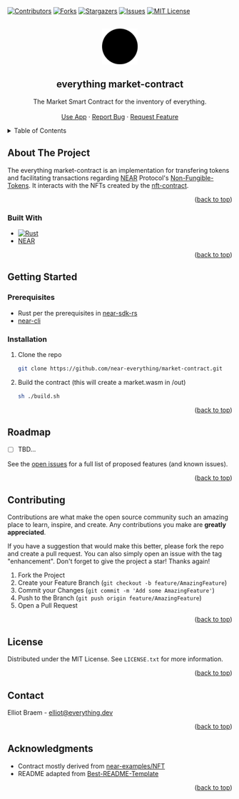 <div id="top"></div>

<!-- PROJECT SHIELDS -->

[![Contributors][contributors-shield]][contributors-url]
[![Forks][forks-shield]][forks-url]
[![Stargazers][stars-shield]][stars-url]
[![Issues][issues-shield]][issues-url]
[![MIT License][license-shield]][license-url]

<!-- PROJECT LOGO -->
<br />
<div align="center">
  <a href="https://github.com/near-everything/market-contract">
    <img src="docs/everything.png" alt="Logo" width="80" height="80">
  </a>

<h2 align="center">everything market-contract</h3>

  <p align="center">
    The Market Smart Contract for the inventory of everything.
    <br />
    <!-- <a href="https://documentation.everything.dev"><strong>Explore the docs »</strong></a> -->
    <!-- <br /> -->
    <br />
    <a href="https://everything.dev">Use App</a>
    ·
    <a href="https://github.com/near-everything/market-contract/issues">Report Bug</a>
    ·
    <a href="https://github.com/near-everything/market-contract/issues">Request Feature</a>
  </p>
</div>

<!-- TABLE OF CONTENTS -->
<details>
  <summary>Table of Contents</summary>
  <ol>
    <li>
      <a href="#about-the-project">About The Project</a>
    </li>
    <li>
      <a href="#getting-started">Getting Started</a>
      <ul>
        <li><a href="#prerequisites">Prerequisites</a></li>
        <li><a href="#installation">Installation</a></li>
      </ul>
    </li>
    <li><a href="#usage">Usage</a></li>
    <li><a href="#roadmap">Roadmap</a></li>
    <li><a href="#contributing">Contributing</a></li>
    <li><a href="#license">License</a></li>
    <li><a href="#contact">Contact</a></li>
    <li><a href="#acknowledgments">Acknowledgments</a></li>
  </ol>
</details>

<!-- ABOUT THE PROJECT -->

## About The Project

<!-- [![Product Name Screen Shot][product-screenshot]](https://example.com) -->

The everything market-contract is an implementation for transfering tokens and facilitating transactions regarding [NEAR](https://nomicon.io) Protocol's [Non-Fungible-Tokens](https://nomicon.io/Standards/NonFungibleToken/). It interacts with the NFTs created by the [nft-contract](https://github.com/near-everything/nft-contract).
<p align="right">(<a href="#top">back to top</a>)</p>

### Built With

- [![Rust][rust]][rust-url]
- [NEAR][near-url]

<p align="right">(<a href="#top">back to top</a>)</p>

<!-- GETTING STARTED -->

## Getting Started

### Prerequisites

- Rust per the prerequisites in [near-sdk-rs](https://github.com/near/near-sdk-rs)
- [near-cli](https://github.com/near/near-cli)

### Installation

1. Clone the repo
   ```sh
   git clone https://github.com/near-everything/market-contract.git
   ```
2. Build the contract (this will create a market.wasm in /out)
   ```sh
   sh ./build.sh
   ```
   

<p align="right">(<a href="#top">back to top</a>)</p>

<!-- ROADMAP -->

## Roadmap

- [ ] TBD...

See the [open issues](https://github.com/near-everything/market-contract/issues) for a full list of proposed features (and known issues).

<p align="right">(<a href="#top">back to top</a>)</p>

<!-- CONTRIBUTING -->

## Contributing

Contributions are what make the open source community such an amazing place to learn, inspire, and create. Any contributions you make are **greatly appreciated**.

If you have a suggestion that would make this better, please fork the repo and create a pull request. You can also simply open an issue with the tag "enhancement".
Don't forget to give the project a star! Thanks again!

1. Fork the Project
2. Create your Feature Branch (`git checkout -b feature/AmazingFeature`)
3. Commit your Changes (`git commit -m 'Add some AmazingFeature'`)
4. Push to the Branch (`git push origin feature/AmazingFeature`)
5. Open a Pull Request

<p align="right">(<a href="#top">back to top</a>)</p>

<!-- LICENSE -->

## License

Distributed under the MIT License. See `LICENSE.txt` for more information.

<p align="right">(<a href="#top">back to top</a>)</p>

<!-- CONTACT -->

## Contact

Elliot Braem - elliot@everything.dev

<p align="right">(<a href="#top">back to top</a>)</p>

<!-- ACKNOWLEDGMENTS -->

## Acknowledgments

- Contract mostly derived from [near-examples/NFT](https://github.com/near-examples/NFT)
- README adapted from [Best-README-Template](https://github.com/othneildrew/Best-README-Template/blob/master/BLANK_README.md)

<p align="right">(<a href="#top">back to top</a>)</p>

<!-- MARKDOWN LINKS & IMAGES -->
<!-- https://www.markdownguide.org/basic-syntax/#reference-style-links -->

[contributors-shield]: https://img.shields.io/github/contributors/near-everything/market-contract.svg?style=for-the-badge
[contributors-url]: https://github.com/near-everything/market-contract/graphs/contributors
[forks-shield]: https://img.shields.io/github/forks/near-everything/market-contract.svg?style=for-the-badge
[forks-url]: https://github.com/near-everything/market-contract/network/members
[stars-shield]: https://img.shields.io/github/stars/near-everything/market-contract.svg?style=for-the-badge
[stars-url]: https://github.com/near-everything/market-contract/stargazers
[issues-shield]: https://img.shields.io/github/issues/near-everything/market-contract.svg?style=for-the-badge
[issues-url]: https://github.com/near-everything/market-contract/issues
[license-shield]: https://img.shields.io/github/license/near-everything/market-contract.svg?style=for-the-badge
[license-url]: https://github.com/near-everything/market-contract/blob/main/LICENSE.txt
[logging-in-tutorial]: docs/logging-in.gif
[rust]: https://img.shields.io/badge/Rust-000?logo=rust&logoColor=fff&style=for-the-badge
[rust-url]: http://rust-lang.org
[near-url]: http://near.org
